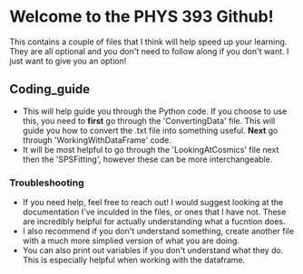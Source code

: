 # Welcome to the PHYS 393 Github!
This contains a couple of files that I think will help speed up your learning. They are all optional and you don't need to follow along if you don't want. I just want to give you an option!

## Coding_guide
- This will help guide you through the Python code. If you choose to use this, you need to **first** go through the 'ConvertingData' file. This will guide you how to convert the .txt file into something useful. **Next** go through 'WorkingWithDataFrame' code.
- It will be most helpful to go through the 'LookingAtCosmics' file next then the 'SPSFitting', however these can be more interchangeable.
### Troubleshooting 
- If you need help, feel free to reach out! I would suggest looking at the documentation I've inculded in the files, or ones that I have not. These are incredibly helpful for actually understanding what a fucntion does.
- I also recommend if you don't understand something, create another file with a much more simplied version of what you are doing.
- You can also print out variables if you don't understand what they do. This is especially helpful when working with the dataframe. 
